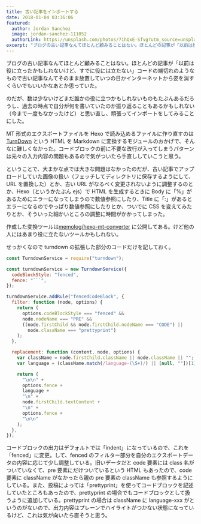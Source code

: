 ```yaml
---
title: 古い記事をインポートする
date: 2018-01-04 03:36:06
featured:
  author: Jordan Sanchez
  image: jordan-sanchez-111052
  authorLink: https://unsplash.com/photos/71hQxE-Sfvg?utm_source=unsplash&utm_medium=referral&utm_content=creditCopyText
excerpt: "ブログの古い記事なんてほとんど顧みることはない。ほとんどの記事が「以前は役に立ったかもしれないけど、すでに役には立たない」コードの端切れのようなもので古い記事なんてそのまま放置していつの日かインターネットから姿を消すくらいでもいいかなあとか思っていた。  のだが、数は少ないけどまだ誰かの役に立つかもしれないものもたぶんあるだろうし、過去の時点で自分が何を書いていたのか振り返ることもあるかもしれない（今まで一度もなかったけど）と思い直し、頑張ってインポートをしてみることにした。"
---
```


ブログの古い記事なんてほとんど顧みることはない。ほとんどの記事が「以前は役に立ったかもしれないけど、すでに役には立たない」コードの端切れのようなもので古い記事なんてそのまま放置していつの日かインターネットから姿を消すくらいでもいいかなあとか思っていた。

のだが、数は少ないけどまだ誰かの役に立つかもしれないものもたぶんあるだろうし、過去の時点で自分が何を書いていたのか振り返ることもあるかもしれない（今まで一度もなかったけど）と思い直し、頑張ってインポートをしてみることにした。

MT 形式のエクスポートファイルを Hexo で読み込めるファイルに作り直すのは[TurnDown](https://github.com/domchristie/turndown) という HTML を Markdown に変換するモジュールのおかげで、そんなに難しくなかった。コードブロックの前に不要な改行が入ってしまうパターンは元々の入力内容の問題もあるので気がついたら手直ししていこうと思う。

ということで、大まかな点では大きな問題はなかったのだが、古い記事でアップロードしていた画像の扱い（フェッチしてディレクトリに保存するようにして、URL を置換した）とか、古い URL がなるべく変更されないように調整するのとか、Hexo（というかたぶん ejs）で HTML を生成するときに Body に「&#x25;」があるためにエラーになってしまうので数値参照にしたり、Title に「:」があるとエラーになるのでやっぱり数値参照にしたりとか、ついでに CSS を変えてみたりとか、そういった細かいところの調整に時間がかかってしまった。

作成した変換ツールは[memolog/hexo-mt-converter](https://github.com/memolog/hexo-mt-converter) に公開してある。けど他の人にはあまり役に立たないツールかもしれない。

せっかくなので turndown の拡張した部分のコードだけを記しておく。

````javascript
const TurndownService = require("turndown");

const turndownService = new TurndownService({
  codeBlockStyle: "fenced",
  fence: "```",
});

turndownService.addRule("fencedCodeBlock", {
  filter: function (node, options) {
    return (
      options.codeBlockStyle === "fenced" &&
      node.nodeName === "PRE" &&
      ((node.firstChild && node.firstChild.nodeName === "CODE") ||
        node.className === "prettyprint")
    );
  },

  replacement: function (content, node, options) {
    var className = node.firstChild.className || node.className || "";
    var language = (className.match(/language-(\S+)/) || [null, ""])[1];

    return (
      "\n\n" +
      options.fence +
      language +
      "\n" +
      node.firstChild.textContent +
      "\n" +
      options.fence +
      "\n\n"
    );
  },
});
````

コードブロックの出力はデフォルトでは「indent」になっているので、これを「fenced」に変更。して、fenced のフィルター部分を自分のエクスポートデータの内容に応じて少し調整している。旧いデータだと code 要素には class 名がついていなくて、pre 要素にだけついているという HTML もあったので、code 要素に className がなかったら親の pre 要素の className も参照するようにしている。また、投稿によっては「prettyprint」を使ってコードブロックを記述していたところもあったので、prettyprint の場合でもコードブロックとして扱うように追加している。prettyprint の場合は className に language-xxx がというのがないので、出力内容はプレーンでハイライトがつかない状態になっているけど、これは気が向いたら直そうと思う。
